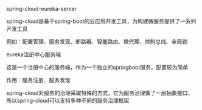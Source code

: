 spring-cloud-eureka-server

spring-cloud是基于spring-boot的云应用开发工具，为构建微服务提供了一系列开发工具

例如：配置管理、服务发现、断路器、智能路由、微代理、控制总线、全局锁

eureka注册中心服务端

这是一个注册中心的服务端，作为一个独立的springboot服务，配置较为简单

作用：服务注册、服务发现

spring-cloud对服务的治理采取特殊的方式，它为服务治理做了一层抽象接口，所以spring-cloud可以支持多种不同的服务治理框架

